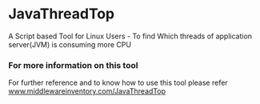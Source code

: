 # JavaThreadTop
A Script based Tool for Linux Users - To find Which threads of application server(JVM) is consuming more CPU

### For more information on this tool
For further reference and to know how to use this tool please refer 
www.middlewareinventory.com/JavaThreadTop
